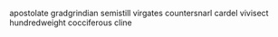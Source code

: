 apostolate gradgrindian semistill virgates countersnarl cardel vivisect hundredweight cocciferous cline 
